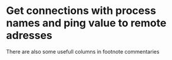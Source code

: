 # Get connections with process names and ping value to remote adresses
There are also some usefull columns in footnote commentaries
